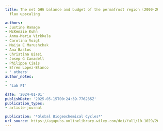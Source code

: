 ```yaml
---
title: The net GHG balance and budget of the permafrost region (2000-2020) from ecosystem
  flux upscaling

authors:
- Justine Ramage
- McKenzie Kuhn
- Anna-Maria Virkkala
- Carolina Voigt
- Maija E Marushchak
- Ana Bastos
- Christina Biasi
- Josep G Canadell
- Philippe Ciais
- Efrèn López-Blanco
- ' others'
author_notes:
- 
- 'Lab PI'

date: '2024-01-01'
publishDate: '2025-05-15T00:24:39.776235Z'
publication_types:
- article-journal

publication: '*Global Biogeochemical Cycles*'
url_source: https://agupubs.onlinelibrary.wiley.com/doi/full/10.1029/2023GB007953
---
```

